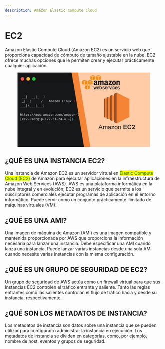 ```yaml
---
description: Amazon Elastic Compute Cloud
---
```


# EC2

Amazon Elastic Compute Cloud (Amazon EC2) es un servicio web que proporciona capacidad de cómputo de tamaño ajustable en la nube. EC2 ofrece muchas opciones que le permiten crear y ejecutar prácticamente cualquier aplicación.

<figure><img src="../.gitbook/assets/image (46).png" alt=""><figcaption></figcaption></figure>

## ¿QUÉ ES UNA INSTANCIA EC2?

Una instancia de Amazon EC2 es un servidor virtual en <mark style="color:green;">Elastic Compute Cloud (EC2)</mark> de Amazon para ejecutar aplicaciones en la infraestructura de Amazon Web Services (AWS). AWS es una plataforma informática en la nube integral y en evolución; EC2 es un servicio que permite a los suscriptores comerciales ejecutar programas de aplicación en el entorno informático. Puede servir como un conjunto prácticamente ilimitado de máquinas virtuales (VM).



## ¿QUÉ ES UNA AMI?

Una imagen de máquina de Amazon (AMI) es una imagen compatible y mantenida proporcionada por AWS que proporciona la información necesaria para lanzar una instancia. Debe especificar una AMI cuando lanza una instancia. Puede lanzar varias instancias desde una sola AMI cuando necesite varias instancias con la misma configuración.&#x20;



## ¿QUÉ ES UN GRUPO DE SEGURIDAD DE EC2?&#x20;

Un grupo de seguridad de AWS actúa como un firewall virtual para que sus instancias EC2 controlen el tráfico entrante y saliente. Tanto las reglas entrantes como las salientes controlan el flujo de tráfico hacia y desde su instancia, respectivamente.&#x20;



## ¿QUÉ SON LOS METADATOS DE INSTANCIA?

&#x20;Los metadatos de instancia son datos sobre una instancia que se pueden utilizar para configurar o administrar la instancia en ejecución. Los metadatos de instancia se dividen en categorías, como, por ejemplo, nombre de host, eventos y grupos de seguridad.





